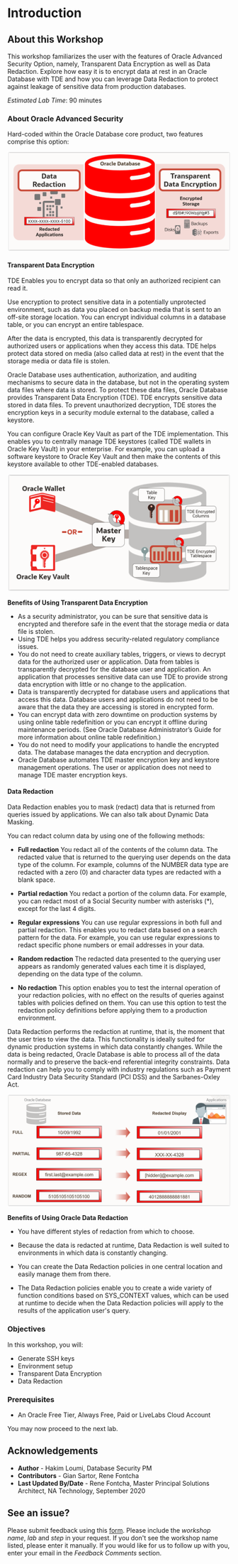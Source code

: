 # Introduction

## About this Workshop

This workshop familiarizes the user with the features of Oracle Advanced Security Option, namely, Transparent Data Encryption as well as Data Redaction. Explore how easy it is to encrypt data at rest in an Oracle Database with TDE and how you can leverage Data Redaction to protect against leakage of sensitive data from production databases.

*Estimated Lab Time*: 90 minutes

### About Oracle Advanced Security

Hard-coded within the Oracle Database core product, two features comprise this option:

![](./../images/aso-features.png " ")

#### Transparent Data Encryption

TDE Enables you to encrypt data so that only an authorized recipient can read it.

Use encryption to protect sensitive data in a potentially unprotected environment, such as data you placed on backup media that is sent to an off-site storage location. You can encrypt individual columns in a database table, or you can encrypt an entire tablespace.

After the data is encrypted, this data is transparently decrypted for authorized users or applications when they access this data. TDE helps protect data stored on media (also called data at rest) in the event that the storage media or data file is stolen.

Oracle Database uses authentication, authorization, and auditing mechanisms to secure data in the database, but not in the operating system data files where data is stored. To protect these data files, Oracle Database provides Transparent Data Encryption (TDE). TDE encrypts sensitive data stored in data files. To prevent unauthorized decryption, TDE stores the encryption keys in a security module external to the database, called a keystore.

You can configure Oracle Key Vault as part of the TDE implementation. This enables you to centrally manage TDE keystores (called TDE wallets in Oracle Key Vault) in your enterprise. For example, you can upload a software keystore to Oracle Key Vault and then make the contents of this keystore available to other TDE-enabled databases.

![](./../images/aso-concept-tde.png " ")

**Benefits of Using Transparent Data Encryption**

- As a security administrator, you can be sure that sensitive data is encrypted and therefore safe in the event that the storage media or data file is stolen.
- Using TDE helps you address security-related regulatory compliance issues.
- You do not need to create auxiliary tables, triggers, or views to decrypt data for the authorized user or application. Data from tables is transparently decrypted for the database user and application. An application that processes sensitive data can use TDE to provide strong data encryption with little or no change to the application.
- Data is transparently decrypted for database users and applications that access this data. Database users and applications do not need to be aware that the data they are accessing is stored in encrypted form.
- You can encrypt data with zero downtime on production systems by using online table redefinition or you can encrypt it offline during maintenance periods. (See Oracle Database Administrator’s Guide for more information about online table redefinition.)
- You do not need to modify your applications to handle the encrypted data. The database manages the data encryption and decryption.
- Oracle Database automates TDE master encryption key and keystore management operations. The user or application does not need to manage TDE master encryption keys.

#### Data Redaction

Data Redaction enables you to mask (redact) data that is returned from queries issued by applications. We can also talk about Dynamic Data Masking.

You can redact column data by using one of the following methods:

- **Full redaction**
You redact all of the contents of the column data. The redacted value that is returned to the querying user depends on the data type of the column. For example, columns of the NUMBER data type are redacted with a zero (0) and character data types are redacted with a blank space.

- **Partial redaction**
You redact a portion of the column data. For example, you can redact most of a Social Security number with asterisks (*), except for the last 4 digits.

- **Regular expressions**
You can use regular expressions in both full and partial redaction. This enables you to redact data based on a search pattern for the data. For example, you can use regular expressions to redact specific phone numbers or email addresses in your data.

- **Random redaction**
The redacted data presented to the querying user appears as randomly generated values each time it is displayed, depending on the data type of the column.

- **No redaction**
This option enables you to test the internal operation of your redaction policies, with no effect on the results of queries against tables with policies defined on them. You can use this option to test the redaction policy definitions before applying them to a production environment.

Data Redaction performs the redaction at runtime, that is, the moment that the user tries to view the data. This functionality is ideally suited for dynamic production systems in which data constantly changes. While the data is being redacted, Oracle Database is able to process all of the data normally and to preserve the back-end referential integrity constraints. Data redaction can help you to comply with industry regulations such as Payment Card Industry Data Security Standard (PCI DSS) and the Sarbanes-Oxley Act.

![](./../images/aso-concept-dr.png " ")

**Benefits of Using Oracle Data Redaction**

- You have different styles of redaction from which to choose.

- Because the data is redacted at runtime, Data Redaction is well suited to environments in which data is constantly changing.

- You can create the Data Redaction policies in one central location and easily manage them from there.

- The Data Redaction policies enable you to create a wide variety of function conditions based on SYS_CONTEXT values, which can be used at runtime to decide when the Data Redaction policies will apply to the results of the application user's query.

### Objectives

In this workshop, you will:
* Generate SSH keys
* Environment setup
* Transparent Data Encryption
* Data Redaction

### Prerequisites

* An Oracle Free Tier, Always Free, Paid or LiveLabs Cloud Account

You may now proceed to the next lab.

## Acknowledgements
- **Author** - Hakim Loumi, Database Security PM
- **Contributors** - Gian Sartor, Rene Fontcha
- **Last Updated By/Date** - Rene Fontcha, Master Principal Solutions Architect, NA Technology, September 2020

## See an issue?
Please submit feedback using this [form](https://apexapps.oracle.com/pls/apex/f?p=133:1:::::P1_FEEDBACK:1). Please include the *workshop name*, *lab* and *step* in your request.  If you don't see the workshop name listed, please enter it manually. If you would like for us to follow up with you, enter your email in the *Feedback Comments* section.
